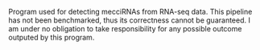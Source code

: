 Program used for detecting mecciRNAs from RNA-seq data. This pipeline has not been benchmarked, thus its correctness cannot be guaranteed. I am under no obligation to take responsibility for any possible outcome outputed by this program.
